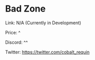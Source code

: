 # Bad Zone

Link: N/A (Currently in Development)

Price: ^

Discord: ^^

Twitter: https://twitter.com/cobalt_requin
